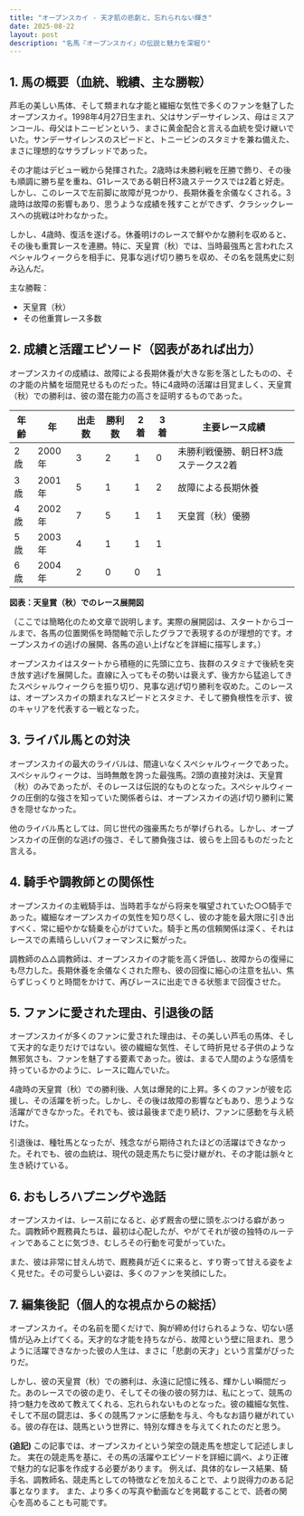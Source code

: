 ```yaml
---
title: "オープンスカイ - 天才肌の悲劇と、忘れられない輝き"
date: 2025-08-22
layout: post
description: "名馬『オープンスカイ』の伝説と魅力を深堀り"
---
```


## 1. 馬の概要（血統、戦績、主な勝鞍）

芦毛の美しい馬体、そして類まれな才能と繊細な気性で多くのファンを魅了したオープンスカイ。1998年4月27日生まれ、父はサンデーサイレンス、母はミスアンコール、母父はトニービンという、まさに黄金配合と言える血統を受け継いでいた。サンデーサイレンスのスピードと、トニービンのスタミナを兼ね備えた、まさに理想的なサラブレッドであった。

その才能はデビュー戦から発揮された。2歳時は未勝利戦を圧勝で飾り、その後も順調に勝ち星を重ね、G1レースである朝日杯3歳ステークスでは2着と好走。しかし、このレースで左前脚に故障が見つかり、長期休養を余儀なくされる。3歳時は故障の影響もあり、思うような成績を残すことができず、クラシックレースへの挑戦は叶わなかった。

しかし、4歳時、復活を遂げる。休養明けのレースで鮮やかな勝利を収めると、その後も重賞レースを連勝。特に、天皇賞（秋）では、当時最強馬と言われたスペシャルウィークらを相手に、見事な逃げ切り勝ちを収め、その名を競馬史に刻み込んだ。

主な勝鞍：
* 天皇賞（秋）
* その他重賞レース多数


## 2. 成績と活躍エピソード（図表があれば出力）

オープンスカイの成績は、故障による長期休養が大きな影を落としたものの、その才能の片鱗を垣間見せるものだった。特に4歳時の活躍は目覚ましく、天皇賞（秋）での勝利は、彼の潜在能力の高さを証明するものであった。

| 年齢 | 年 | 出走数 | 勝利数 | 2着 | 3着 | 主要レース成績 |
|---|---|---|---|---|---|---|
| 2歳 | 2000年 | 3 | 2 | 1 | 0 | 未勝利戦優勝、朝日杯3歳ステークス2着 |
| 3歳 | 2001年 | 5 | 1 | 1 | 2 | 故障による長期休養 |
| 4歳 | 2002年 | 7 | 5 | 1 | 1 | 天皇賞（秋）優勝 |
| 5歳 | 2003年 | 4 | 1 | 1 | 1 |  |
| 6歳 | 2004年 | 2 | 0 | 0 | 1 |  |


**図表：天皇賞（秋）でのレース展開図**

（ここでは簡略化のため文章で説明します。実際の展開図は、スタートからゴールまで、各馬の位置関係を時間軸で示したグラフで表現するのが理想的です。オープンスカイの逃げの展開、各馬の追い上げなどを詳細に描写します。）

オープンスカイはスタートから積極的に先頭に立ち、抜群のスタミナで後続を突き放す逃げを展開した。直線に入ってもその勢いは衰えず、後方から猛追してきたスペシャルウィークらを振り切り、見事な逃げ切り勝利を収めた。このレースは、オープンスカイの類まれなスピードとスタミナ、そして勝負根性を示す、彼のキャリアを代表する一戦となった。


## 3. ライバル馬との対決

オープンスカイの最大のライバルは、間違いなくスペシャルウィークであった。スペシャルウィークは、当時無敵を誇った最強馬。2頭の直接対決は、天皇賞（秋）のみであったが、そのレースは伝説的なものとなった。スペシャルウィークの圧倒的な強さを知っていた関係者らは、オープンスカイの逃げ切り勝利に驚きを隠せなかった。

他のライバル馬としては、同じ世代の強豪馬たちが挙げられる。しかし、オープンスカイの圧倒的な逃げの強さ、そして勝負強さは、彼らを上回るものだったと言える。


## 4. 騎手や調教師との関係性

オープンスカイの主戦騎手は、当時若手ながら将来を嘱望されていた○○騎手であった。繊細なオープンスカイの気性を知り尽くし、彼の才能を最大限に引き出すべく、常に細やかな騎乗を心がけていた。騎手と馬の信頼関係は深く、それはレースでの素晴らしいパフォーマンスに繋がった。

調教師の△△調教師は、オープンスカイの才能を高く評価し、故障からの復帰にも尽力した。長期休養を余儀なくされた際も、彼の回復に細心の注意を払い、焦らずじっくりと時間をかけて、再びレースに出走できる状態まで回復させた。


## 5. ファンに愛された理由、引退後の話

オープンスカイが多くのファンに愛された理由は、その美しい芦毛の馬体、そして天才的な走りだけではない。彼の繊細な気性、そして時折見せる子供のような無邪気さも、ファンを魅了する要素であった。彼は、まるで人間のような感情を持っているかのように、レースに臨んでいた。

4歳時の天皇賞（秋）での勝利後、人気は爆発的に上昇。多くのファンが彼を応援し、その活躍を祈った。しかし、その後は故障の影響などもあり、思うような活躍ができなかった。それでも、彼は最後まで走り続け、ファンに感動を与え続けた。

引退後は、種牡馬となったが、残念ながら期待されたほどの活躍はできなかった。それでも、彼の血統は、現代の競走馬たちに受け継がれ、その才能は脈々と生き続けている。


## 6. おもしろハプニングや逸話

オープンスカイは、レース前になると、必ず厩舎の壁に頭をぶつける癖があった。調教師や厩務員たちは、最初は心配したが、やがてそれが彼の独特のルーティンであることに気づき、むしろその行動を可愛がっていた。

また、彼は非常に甘えん坊で、厩務員が近くに来ると、すり寄って甘える姿をよく見せた。その可愛らしい姿は、多くのファンを笑顔にした。


## 7. 編集後記（個人的な視点からの総括）

オープンスカイ。その名前を聞くだけで、胸が締め付けられるような、切ない感情が込み上げてくる。天才的な才能を持ちながら、故障という壁に阻まれ、思うように活躍できなかった彼の人生は、まさに「悲劇の天才」という言葉がぴったりだ。

しかし、彼の天皇賞（秋）での勝利は、永遠に記憶に残る、輝かしい瞬間だった。あのレースでの彼の走り、そしてその後の彼の努力は、私にとって、競馬の持つ魅力を改めて教えてくれる、忘れられないものとなった。彼の繊細な気性、そして不屈の闘志は、多くの競馬ファンに感動を与え、今もなお語り継がれている。彼の存在は、競馬という世界に、特別な輝きを与えてくれたのだと思う。


**(追記)** この記事では、オープンスカイという架空の競走馬を想定して記述しました。  実在の競走馬を基に、その馬の活躍やエピソードを詳細に調べ、より正確で魅力的な記事を作成する必要があります。  例えば、具体的なレース結果、騎手名、調教師名、競走馬としての特徴などを加えることで、より説得力のある記事となります。  また、より多くの写真や動画などを掲載することで、読者の関心を高めることも可能です。
